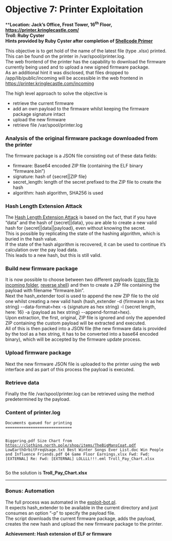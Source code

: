 <h1 id="objective-7-printer-exploitation">Objective 7: Printer Exploitation</h1>
<p>**<strong>Location: Jack’s Office, Frost Tower, 16<sup>th</sup> Floor, <a href="https://printer.kringlecastle.com/">https://printer.kringlecastle.com/</a></strong><br>
<strong>Troll: Ruby Cyster</strong><br>
<strong>Hints provided by Ruby Cyster after completion of <a href="https://github.com/joergschwarzwaelder/hhc2021/blob/master/Objective-6/README.md">Shellcode Primer</a></strong></p>
<p>This objective is to get hold of the name of the latest file (type .xlsx) printed. This can be found on the printer in /var/spool/printer.log.<br>
The web frontend of the printer has the capability to download the firmware currently being used and to upload a new signed firmware package.<br>
As an additional hint it was disclosed, that files dropped to /app/lib/public/incoming will be accessible in the web frontend in <a href="https://printer.kringlecastle.com/incoming">https://printer.kringlecastle.com/incoming</a></p>
<p>The high level approach to solve the objective is</p>
<ul>
<li>retrieve the current firmware</li>
<li>add an own payload to the firmware whilst keeping the firmware package signature intact</li>
<li>upload the new firmware</li>
<li>retrieve file /var/spool/printer.log</li>
</ul>
<h3 id="analysis-of-the-original-firmware-package-downloaded-from-the-printer">Analysis of the original firmware package downloaded from the printer</h3>
<p>The firmware package is a JSON file consisting out of these data fields:</p>
<ul>
<li>firmware: Base64 encoded ZIP file (containing the ELF binary “firmware.bin”)</li>
<li>signature: hash of {secret||ZIP file}</li>
<li>secret_length: length of the secret prefixed to the ZIP file to create the hash</li>
<li>algorithm: hash algorithm, SHA256 is used</li>
</ul>
<h3 id="hash-length-extension-attack">Hash Length Extension Attack</h3>
<p>The <a href="https://blog.skullsecurity.org/2012/everything-you-need-to-know-about-hash-length-extension-attacks">Hash Length Extension Attack</a> is based on the fact, that if you have “data” and the hash of {secret||data}, you are able to create a new valid hash for {secret||data||payload}, even without knowing the secret.<br>
This is possible by replicating the state of the hashing algorithm, which is buried in the hash value.<br>
If the state of the hash algorithm is recovered, it can be used to continue it’s calculation over the pay load data.<br>
This leads to a new hash, but this is still valid.</p>
<h3 id="build-new-firmware-package">Build new firmware package</h3>
<p>It is now possible to choose between two different payloads (<a href="https://github.com/joergschwarzwaelder/hhc2021/blob/master/Objective-7/payload-copy">copy file to incoming folder</a>, <a href="https://github.com/joergschwarzwaelder/hhc2021/blob/master/Objective-7/payload-reverse-shell">reverse shell</a>) and then to create a ZIP file containing the payload with filename “firmware.bin”.<br>
Next the hash_extender tool is used to append the new ZIP file to the old one whilst creating a new valid hash (hash_extender -d {firmware in as hex string} --data-format=hex -s {signature as hex string} -l {secret length, here: 16} -a {payload as hex string} --append-format=hex).<br>
Upon extraction, the first, original, ZIP file is ignored and only the appended ZIP containing the custom payload will be extracted and executed.<br>
All of this is then packed into a JSON file (the new firmware data is provided by the tool as a hex string, it has to be converted into a base64 encoded binary), which will be accepted by the firmware update process.</p>
<h3 id="upload-firmware-package">Upload firmware package</h3>
<p>Next the new firmware JSON file is uploaded to the printer using the web interface and as part of this process the payload is executed.</p>
<h3 id="retrieve-data">Retrieve data</h3>
<p>Finally the file /var/spool/printer.log can be retrieved using the method predetermined by the payload.</p>
<h3 id="content-of-printer.log">Content of printer.log</h3>
<pre><code>Documents queued for printing
=============================

Biggering.pdf
Size Chart from https://clothing.north.pole/shop/items/TheBigMansCoat.pdf
LowEarthOrbitFreqUsage.txt
Best Winter Songs Ever List.doc
Win People and Influence Friends.pdf
Q4 Game Floor Earnings.xlsx
Fwd: Fwd: [EXTERNAL] Re: Fwd: [EXTERNAL] LOLLLL!!!.eml
Troll_Pay_Chart.xlsx
</code></pre>
<p>So the solution is <strong>Troll_Pay_Chart.xlsx</strong></p>
<hr>
<h3 id="bonus-automation">Bonus: Automation</h3>
<p>The full process was automated in the <a href="https://github.com/joergschwarzwaelder/hhc2021/blob/master/Objective-7/exploit-bot.pl">exploit-bot.pl</a>.<br>
It expects hash_extender to be available in the current directory and just consumes an option “-p” to specify the payload file.<br>
The script downloads the current firmware package, adds the payload, creates the new hash and upload the new firmware package to the printer.</p>
<p><strong>Achievement: Hash extension of ELF or firmware</strong></p>

